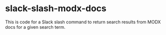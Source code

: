 # slack-slash-modx-docs
This is code for a Slack slash command to return search results from MODX docs for a given search term.
